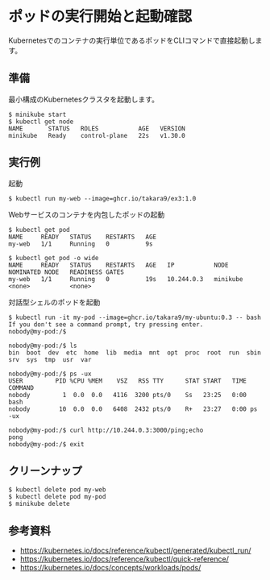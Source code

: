 # ポッドの実行開始と起動確認
Kubernetesでのコンテナの実行単位であるポッドをCLIコマンドで直接起動します。


## 準備
最小構成のKubernetesクラスタを起動します。
```
$ minikube start
$ kubectl get node
NAME       STATUS   ROLES           AGE   VERSION
minikube   Ready    control-plane   22s   v1.30.0
```


## 実行例

起動
```
$ kubectl run my-web --image=ghcr.io/takara9/ex3:1.0
```


Webサービスのコンテナを内包したポッドの起動
```
$ kubectl get pod
NAME     READY   STATUS    RESTARTS   AGE
my-web   1/1     Running   0          9s

$ kubectl get pod -o wide
NAME     READY   STATUS    RESTARTS   AGE   IP           NODE       NOMINATED NODE   READINESS GATES
my-web   1/1     Running   0          19s   10.244.0.3   minikube   <none>           <none>
```


対話型シェルのポッドを起動
```
$ kubectl run -it my-pod --image=ghcr.io/takara9/my-ubuntu:0.3 -- bash
If you don't see a command prompt, try pressing enter.
nobody@my-pod:/$ 

nobody@my-pod:/$ ls
bin  boot  dev  etc  home  lib  media  mnt  opt  proc  root  run  sbin  srv  sys  tmp  usr  var

nobody@my-pod:/$ ps -ux
USER         PID %CPU %MEM    VSZ   RSS TTY      STAT START   TIME COMMAND
nobody         1  0.0  0.0   4116  3200 pts/0    Ss   23:25   0:00 bash
nobody        10  0.0  0.0   6408  2432 pts/0    R+   23:27   0:00 ps -ux

nobody@my-pod:/$ curl http://10.244.0.3:3000/ping;echo
pong
nobody@my-pod:/$ exit
```


## クリーンナップ
```
$ kubectl delete pod my-web
$ kubectl delete pod my-pod
$ minikube delete
```


## 参考資料
- https://kubernetes.io/docs/reference/kubectl/generated/kubectl_run/
- https://kubernetes.io/docs/reference/kubectl/quick-reference/
- https://kubernetes.io/docs/concepts/workloads/pods/

